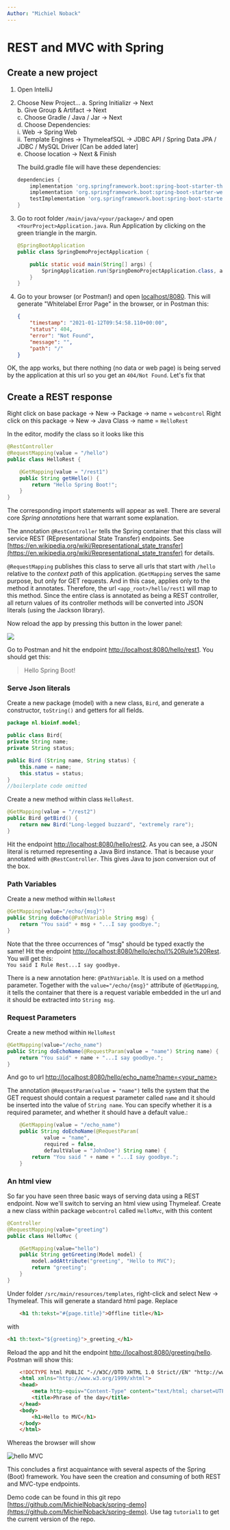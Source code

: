 ```yaml
---
Author: "Michiel Noback"
---
```

# REST and MVC with Spring

## Create a new project
1. Open IntelliJ
2. Choose New Project…
    a. Spring Initializr &rarr; Next  
    b. Give Group & Artifact &rarr; Next  
    c. Choose Gradle / Java / Jar &rarr; Next  
    d. Choose Dependencies:   
        i. Web &rarr; Spring Web  
        ii. Template Engines &rarr; ThymeleafSQL &rarr; JDBC API / Spring Data JPA / JDBC / MySQL Driver [Can be added later]  
	e. Choose location &rarr; Next & Finish  

	The build.gradle file will have these dependencies:

	```groovy
	dependencies {
		implementation 'org.springframework.boot:spring-boot-starter-thymeleaf'
		implementation 'org.springframework.boot:spring-boot-starter-web'
		testImplementation 'org.springframework.boot:spring-boot-starter-test'
	}
	```

3. Go to root folder `/main/java/<your/package>/` and open `<YourProject>Application.java`.  Run Application by clicking on the green triangle in the margin.

	```java
	@SpringBootApplication
	public class SpringDemoProjectApplication {

		public static void main(String[] args) {
			SpringApplication.run(SpringDemoProjectApplication.class, args);
		}
	}
	```

4. Go to your browser (or Postman!) and open [localhost/8080](localhost/8080). This will generate "Whitelabel Error Page" in the browser, or in Postman this:

	```json
	{
		"timestamp": "2021-01-12T09:54:58.110+00:00",
		"status": 404,
		"error": "Not Found",
		"message": "",
		"path": "/"
	}
	```

OK, the app works, but there nothing (no data or web page) is being served by the application at this url so you get an `404/Not Found`. Let's fix that

## Create a REST response  

Right click on base package &rarr; New &rarr; Package &rarr; name = `webcontrol`
Right click on this package &rarr; New &rarr; Java Class &rarr; name = `HelloRest`

In the  editor, modify the class so it looks like this

```java
@RestController
@RequestMapping(value = "/hello")
public class HelloRest {

	@GetMapping(value = "/rest1")
	public String getHello() {
		return "Hello Spring Boot!";
	}
}
```
The corresponding import statements will appear as well. There are several core _Spring annotations_ here that warrant some explanation.

The annotation `@RestController` tells the Spring container that this class will service REST (REpresentational State Transfer) endpoints. See [https://en.wikipedia.org/wiki/Representational_state_transfer](https://en.wikipedia.org/wiki/Representational_state_transfer) for details.

`@RequestMapping` publishes this class to serve all urls that start with `/hello` relative to the _context path_ of this application. `@GetMapping` serves the same purpose, but only for GET requests. And in this case, applies only to the method it annotates. Therefore, the url `<app_root>/hello/rest1` will map to this method. Since the entire class is annotated as being a REST controller, all return values of its controller methods will be converted into JSON literals (using the Jackson library).

Now reload the app by pressing this button in the lower panel:

![](pictures/reload.png)

Go to Postman and hit the endpoint [http://localhost:8080/hello/rest1](http://localhost:8080/hello/rest1).
You should get this:

>Hello Spring Boot!

### Serve Json literals

Create a new package (model) with a new class, `Bird`, and generate a constructor, `toString()` and getters for all fields.

```java
package nl.bioinf.model;

public class Bird{
private String name;
private String status;

public Bird (String name, String status) {
	this.name = name;
	this.status = status;
}
//boilerplate code omitted
```

Create a new method within class `HelloRest`.

```java
@GetMapping(value = "/rest2")
public Bird getBird() {
	return new Bird("Long-legged buzzard", "extremely rare");
}
```

Hit the endpoint [http://localhost:8080/hello/rest2](http://localhost:8080/hello/rest2). As you can see, a JSON literal is returned representing a Java Bird instance. That is because your annotated with `@RestController`. This gives Java to json conversion out of the box.

### Path Variables

Create a new method within `HelloRest`

```java
@GetMapping(value="/echo/{msg}")
public String doEcho(@PathVariable String msg) {
	return "You said" + msg + "...I say goodbye.";
}
```

Note that the three occurrences of "msg" should be typed exactly the same! Hit the endpoint [http://localhost:8080/hello/echo/I%20Rule%20Rest](http://localhost:8080/hello/echo/I%20Rule%20Rest). You will get this:  
`You said I Rule Rest...I say goodbye.`

There is a new annotation here: `@PathVariable`. It is used on a method parameter. Together with the `value="/echo/{msg}"` attribute of `@GetMapping`, it tells the container that there is a request variable embedded in the url and it should be extracted into `String msg`.

### Request Parameters

Create a new method within `HelloRest`

```java
@GetMapping(value="/echo_name")
public String doEchoName(@RequestParam(value = "name") String name) {
	return "You said" + name + "...I say goodbye.";
}
```

And go to url [http://localhost:8080/hello/echo_name?name=<your_name>](http://localhost:8080/hello/echo_name?name=<your_name>)

The annotation `@RequestParam(value = "name")` tells the system that the GET request should contain a request parameter called `name` and it should be inserted into the value of `String name`. You can specify whether it is a required parameter, and whether it should have a default value.:

```java
    @GetMapping(value = "/echo_name")
    public String doEchoName(@RequestParam(
			value = "name", 
			required = false, 
			defaultValue = "JohnDoe") String name) {
        return "You said " + name + "...I say goodbye.";
    }
```

### An html view

So far you have seen three basic ways of serving data using a REST endpoint. Now we'll switch to serving an html view using Thymeleaf.
Create a new class within package `webcontrol` called `HelloMvc`, with this content

```java
@Controller
@RequestMapping(value="greeting")
public class HelloMvc {

	@GetMapping(value="hello")
	public String getGreeting(Model model) {
		model.addAttribute("greeting", "Hello to MVC");
		return "greeting";
	}
}
```

Under folder `/src/main/resources/templates`, right-click and select New &rarr; Thymeleaf. This will generate a standard html page. Replace 

```html
	<h1 th:tekst="#{page.title}">Offline title</h1> 
```

with 

```html
<h1 th:text="${greeting}">_greeting_</h1>
```

Reload the app and hit the endpoint [http://localhost:8080/greeting/hello](http://localhost:8080/greeting/hello). Postman will show this:

```html
	<!DOCTYPE html PUBLIC "-//W3C//DTD XHTML 1.0 Strict//EN" "http://www.w3.org/TR/xhtml1/DTD/xhtml1-strict.dtd">
	<html xmlns="http://www.w3.org/1999/xhtml">
	<head>
		<meta http-equiv="Content-Type" content="text/html; charset=UTF-8" />
		<title>Phrase of the day</title>
	</head>
	<body>
		<h1>Hello to MVC</h1>
	</body>
	</html>
```

Whereas the browser will show 

![hello MVC](pictures/hello_mvc.png)

This concludes a first acquaintance with several aspects of the Spring (Boot) framework. You have seen the creation and consuming of both REST and MVC-type endpoints.

Demo code can be found in this git repo [https://github.com/MichielNoback/spring-demo](https://github.com/MichielNoback/spring-demo). Use tag `tutorial1` to get the current version of the repo.

